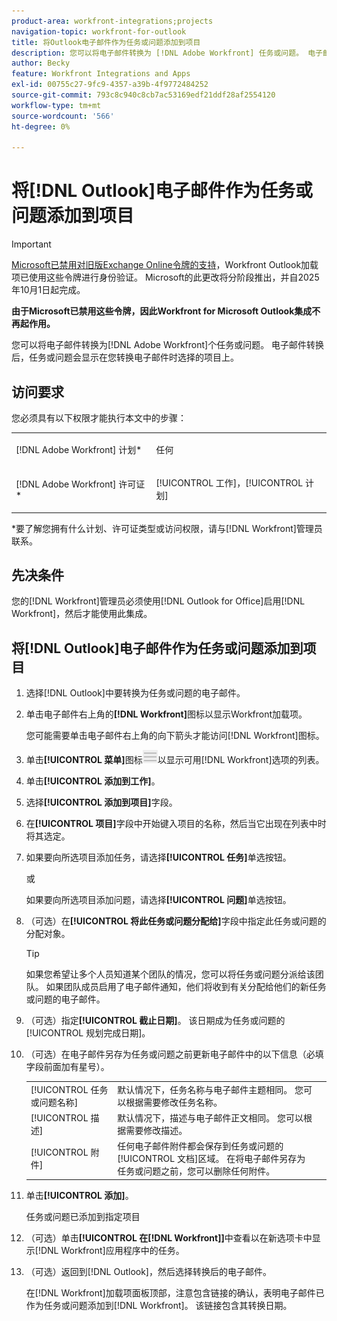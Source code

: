 ```yaml
---
product-area: workfront-integrations;projects
navigation-topic: workfront-for-outlook
title: 将Outlook电子邮件作为任务或问题添加到项目
description: 您可以将电子邮件转换为 [!DNL Adobe Workfront] 任务或问题。 电子邮件转换后，任务或问题会显示在您转换电子邮件时选择的项目上。
author: Becky
feature: Workfront Integrations and Apps
exl-id: 00755c27-9fc9-4357-a39b-4f9772484252
source-git-commit: 793c8c940c8cb7ac53169edf21ddf28af2554120
workflow-type: tm+mt
source-wordcount: '566'
ht-degree: 0%

---
```


# 将[!DNL Outlook]电子邮件作为任务或问题添加到项目


>[!IMPORTANT]
>
>[Microsoft已禁用对旧版Exchange Online令牌的支持](https://learn.microsoft.com/en-us/office/dev/add-ins/outlook/faq-nested-app-auth-outlook-legacy-tokens)，Workfront Outlook加载项已使用这些令牌进行身份验证。 Microsoft的此更改将分阶段推出，并自2025年10月1日起完成。
>
>**由于Microsoft已禁用这些令牌，因此Workfront for Microsoft Outlook集成不再起作用。**

您可以将电子邮件转换为[!DNL Adobe Workfront]个任务或问题。 电子邮件转换后，任务或问题会显示在您转换电子邮件时选择的项目上。

## 访问要求

您必须具有以下权限才能执行本文中的步骤：

<table style="table-layout:auto"> 
 <col> 
 <col> 
 <tbody> 
  <tr> 
   <td role="rowheader">[!DNL Adobe Workfront] 计划*</td> 
   <td> <p>任何</p> </td> 
  </tr> 
  <tr> 
   <td role="rowheader">[!DNL Adobe Workfront] 许可证*</td> 
   <td> <p>[!UICONTROL 工作]，[!UICONTROL 计划]</p> </td> 
  </tr> 
 </tbody> 
</table>

&#42;要了解您拥有什么计划、许可证类型或访问权限，请与[!DNL Workfront]管理员联系。

## 先决条件

您的[!DNL Workfront]管理员必须使用[!DNL Outlook for Office]启用[!DNL Workfront]，然后才能使用此集成。

## 将[!DNL Outlook]电子邮件作为任务或问题添加到项目

1. 选择[!DNL Outlook]中要转换为任务或问题的电子邮件。
1. 单击电子邮件右上角的&#x200B;**[!DNL Workfront]**&#x200B;图标以显示Workfront加载项。

   您可能需要单击电子邮件右上角的向下箭头才能访问[!DNL Workfront]图标。

1. 单击&#x200B;**[!UICONTROL 菜单]**&#x200B;图标![o365_addin_menu_icon.png](assets/o365-addin-menu2-icon.png)以显示可用[!DNL Workfront]选项的列表。



1. 单击&#x200B;**[!UICONTROL 添加到工作]**。

1. 选择&#x200B;**[!UICONTROL 添加到项目]**&#x200B;字段。
1. 在&#x200B;**[!UICONTROL 项目]**&#x200B;字段中开始键入项目的名称，然后当它出现在列表中时将其选定。
1. 如果要向所选项目添加任务，请选择&#x200B;**[!UICONTROL 任务]**&#x200B;单选按钮。

   或

   如果要向所选项目添加问题，请选择&#x200B;**[!UICONTROL 问题]**&#x200B;单选按钮。

1. （可选）在&#x200B;**[!UICONTROL 将此任务或问题分配给]**&#x200B;字段中指定此任务或问题的分配对象。

   >[!TIP]
   >
   >如果您希望让多个人员知道某个团队的情况，您可以将任务或问题分派给该团队。 如果团队成员启用了电子邮件通知，他们将收到有关分配给他们的新任务或问题的电子邮件。


1. （可选）指定&#x200B;**[!UICONTROL 截止日期]**。 该日期成为任务或问题的[!UICONTROL 规划完成日期]。
1. （可选）在电子邮件另存为任务或问题之前更新电子邮件中的以下信息（必填字段前面加有星号）。

   <table style="table-layout:auto">
      <tr>
        <td>[!UICONTROL 任务或问题名称]</td>
        <td>默认情况下，任务名称与电子邮件主题相同。 您可以根据需要修改任务名称。</td>
        <td></td>
      </tr>
      <tr>
        <td>[!UICONTROL 描述]</td>
        <td>默认情况下，描述与电子邮件正文相同。 您可以根据需要修改描述。</td>
      </tr>
      <tr>
        <td>[!UICONTROL 附件]</td>
        <td>任何电子邮件附件都会保存到任务或问题的[!UICONTROL 文档]区域。 在将电子邮件另存为任务或问题之前，您可以删除任何附件。</td>
      </tr>
   </table>

1. 单击&#x200B;**[!UICONTROL 添加]**。

   任务或问题已添加到指定项目

1. （可选）单击&#x200B;**[!UICONTROL 在[!DNL Workfront]]**&#x200B;中查看以在新选项卡中显示[!DNL Workfront]应用程序中的任务。

1. （可选）返回到[!DNL Outlook]，然后选择转换后的电子邮件。

   在[!DNL Workfront]加载项面板顶部，注意包含链接的确认，表明电子邮件已作为任务或问题添加到[!DNL Workfront]。 该链接包含其转换日期。




